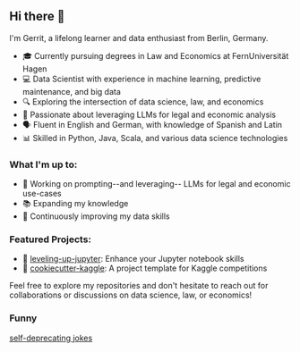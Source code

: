## Hi there 👋

I'm Gerrit, a lifelong learner and data enthusiast from Berlin, Germany.

- 🎓 Currently pursuing degrees in Law and Economics at FernUniversität Hagen
- 💻 Data Scientist with experience in machine learning, predictive maintenance, and big data
- 🔍 Exploring the intersection of data science, law, and economics
- 🌟 Passionate about leveraging LLMs for legal and economic analysis
- 🗣️ Fluent in English and German, with knowledge of Spanish and Latin
- 📊 Skilled in Python, Java, Scala, and various data science technologies

### What I'm up to:
- 🔭 Working on prompting--and leveraging-- LLMs for legal and economic use-cases
- 📚 Expanding my knowledge
- 🚀 Continuously improving my data skills

### Featured Projects:

- 🧠 [leveling-up-jupyter](https://github.com/uberwach/leveling-up-jupyter): Enhance your Jupyter notebook skills
- 🍪 [cookiecutter-kaggle](https://github.com/uberwach/cookiecutter-kaggle): A project template for Kaggle competitions

Feel free to explore my repositories and don't hesitate to reach out for collaborations or discussions on data science, law, or economics!

### Funny

[self-deprecating jokes](https://github.com/uberwach/self-deprecating-jokes.md)
